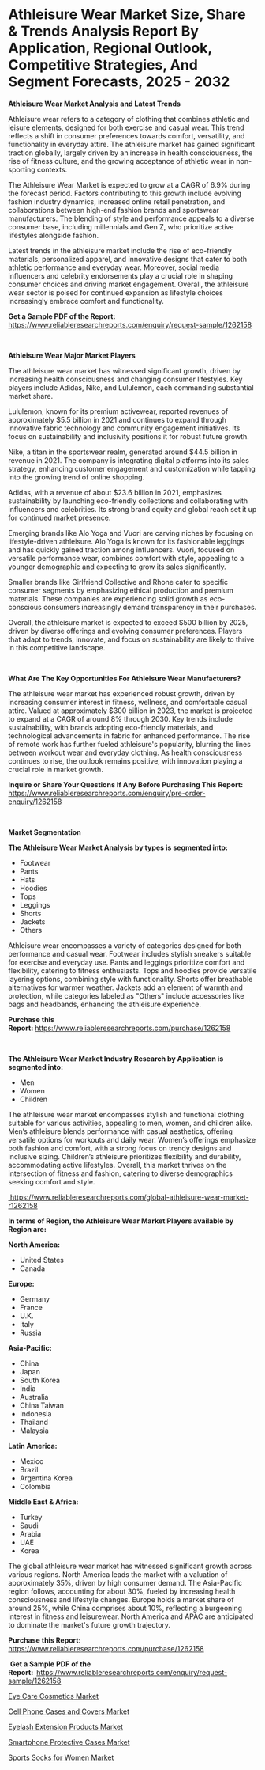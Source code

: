 <p><h1>Athleisure Wear Market Size, Share & Trends Analysis Report By Application, Regional Outlook, Competitive Strategies, And Segment Forecasts, 2025 - 2032</h1></p><p><strong>Athleisure Wear Market Analysis and Latest Trends</strong></p>
<p><p>Athleisure wear refers to a category of clothing that combines athletic and leisure elements, designed for both exercise and casual wear. This trend reflects a shift in consumer preferences towards comfort, versatility, and functionality in everyday attire. The athleisure market has gained significant traction globally, largely driven by an increase in health consciousness, the rise of fitness culture, and the growing acceptance of athletic wear in non-sporting contexts.</p><p>The Athleisure Wear Market is expected to grow at a CAGR of 6.9% during the forecast period. Factors contributing to this growth include evolving fashion industry dynamics, increased online retail penetration, and collaborations between high-end fashion brands and sportswear manufacturers. The blending of style and performance appeals to a diverse consumer base, including millennials and Gen Z, who prioritize active lifestyles alongside fashion.</p><p>Latest trends in the athleisure market include the rise of eco-friendly materials, personalized apparel, and innovative designs that cater to both athletic performance and everyday wear. Moreover, social media influencers and celebrity endorsements play a crucial role in shaping consumer choices and driving market engagement. Overall, the athleisure wear sector is poised for continued expansion as lifestyle choices increasingly embrace comfort and functionality.</p></p>
<p><strong>Get a Sample PDF of the Report:&nbsp;</strong> <a href="https://www.reliableresearchreports.com/enquiry/request-sample/1262158?utm_campaign=31&utm_medium=2&utm_source=Github&utm_content=ia&utm_term=06022025&utm_id=athleisure-wear">https://www.reliableresearchreports.com/enquiry/request-sample/1262158</a></p>
<p>&nbsp;</p>
<p><strong>Athleisure Wear Major Market Players</strong></p>
<p><p>The athleisure wear market has witnessed significant growth, driven by increasing health consciousness and changing consumer lifestyles. Key players include Adidas, Nike, and Lululemon, each commanding substantial market share.</p><p>Lululemon, known for its premium activewear, reported revenues of approximately $5.5 billion in 2021 and continues to expand through innovative fabric technology and community engagement initiatives. Its focus on sustainability and inclusivity positions it for robust future growth.</p><p>Nike, a titan in the sportswear realm, generated around $44.5 billion in revenue in 2021. The company is integrating digital platforms into its sales strategy, enhancing customer engagement and customization while tapping into the growing trend of online shopping.</p><p>Adidas, with a revenue of about $23.6 billion in 2021, emphasizes sustainability by launching eco-friendly collections and collaborating with influencers and celebrities. Its strong brand equity and global reach set it up for continued market presence.</p><p>Emerging brands like Alo Yoga and Vuori are carving niches by focusing on lifestyle-driven athleisure. Alo Yoga is known for its fashionable leggings and has quickly gained traction among influencers. Vuori, focused on versatile performance wear, combines comfort with style, appealing to a younger demographic and expecting to grow its sales significantly.</p><p>Smaller brands like Girlfriend Collective and Rhone cater to specific consumer segments by emphasizing ethical production and premium materials. These companies are experiencing solid growth as eco-conscious consumers increasingly demand transparency in their purchases.</p><p>Overall, the athleisure market is expected to exceed $500 billion by 2025, driven by diverse offerings and evolving consumer preferences. Players that adapt to trends, innovate, and focus on sustainability are likely to thrive in this competitive landscape.</p></p>
<p>&nbsp;</p>
<p><strong>What Are The Key Opportunities For Athleisure Wear Manufacturers?</strong></p>
<p><p>The athleisure wear market has experienced robust growth, driven by increasing consumer interest in fitness, wellness, and comfortable casual attire. Valued at approximately $300 billion in 2023, the market is projected to expand at a CAGR of around 8% through 2030. Key trends include sustainability, with brands adopting eco-friendly materials, and technological advancements in fabric for enhanced performance. The rise of remote work has further fueled athleisure's popularity, blurring the lines between workout wear and everyday clothing. As health consciousness continues to rise, the outlook remains positive, with innovation playing a crucial role in market growth.</p></p>
<p><strong>Inquire or Share Your Questions If Any Before Purchasing This Report:</strong> <a href="https://www.reliableresearchreports.com/enquiry/pre-order-enquiry/1262158?utm_campaign=31&utm_medium=2&utm_source=Github&utm_content=ia&utm_term=06022025&utm_id=athleisure-wear">https://www.reliableresearchreports.com/enquiry/pre-order-enquiry/1262158</a></p>
<p>&nbsp;</p>
<p><strong>Market Segmentation</strong></p>
<p><strong>The Athleisure Wear Market Analysis by types is segmented into:</strong></p>
<p><ul><li>Footwear</li><li>Pants</li><li>Hats</li><li>Hoodies</li><li>Tops</li><li>Leggings</li><li>Shorts</li><li>Jackets</li><li>Others</li></ul></p>
<p><p>Athleisure wear encompasses a variety of categories designed for both performance and casual wear. Footwear includes stylish sneakers suitable for exercise and everyday use. Pants and leggings prioritize comfort and flexibility, catering to fitness enthusiasts. Tops and hoodies provide versatile layering options, combining style with functionality. Shorts offer breathable alternatives for warmer weather. Jackets add an element of warmth and protection, while categories labeled as "Others" include accessories like bags and headbands, enhancing the athleisure experience.</p></p>
<p><strong>Purchase this Report:&nbsp;</strong><a href="https://www.reliableresearchreports.com/purchase/1262158?utm_campaign=31&utm_medium=2&utm_source=Github&utm_content=ia&utm_term=06022025&utm_id=athleisure-wear">https://www.reliableresearchreports.com/purchase/1262158</a></p>
<p>&nbsp;</p>
<p><strong>The Athleisure Wear Market Industry Research by Application is segmented into:</strong></p>
<p><ul><li>Men</li><li>Women</li><li>Children</li></ul></p>
<p><p>The athleisure wear market encompasses stylish and functional clothing suitable for various activities, appealing to men, women, and children alike. Men’s athleisure blends performance with casual aesthetics, offering versatile options for workouts and daily wear. Women’s offerings emphasize both fashion and comfort, with a strong focus on trendy designs and inclusive sizing. Children’s athleisure prioritizes flexibility and durability, accommodating active lifestyles. Overall, this market thrives on the intersection of fitness and fashion, catering to diverse demographics seeking comfort and style.</p></p>
<p><a href="https://www.reliableresearchreports.com/global-athleisure-wear-market-r1262158?utm_campaign=31&utm_medium=2&utm_source=Github&utm_content=ia&utm_term=06022025&utm_id=athleisure-wear">&nbsp;https://www.reliableresearchreports.com/global-athleisure-wear-market-r1262158</a></p>
<p><strong>In terms of Region, the Athleisure Wear Market Players available by Region are:</strong></p>
<p>
    <p> <strong> North America: </strong>
        <ul>
            <li>United States</li>
            <li>Canada</li>
        </ul>
        </p> 
    <p> <strong> Europe: </strong>
        <ul>
            <li>Germany</li>
            <li>France</li>
            <li>U.K.</li>
            <li>Italy</li>
            <li>Russia</li>
        </ul>
        </p> 
    <p> <strong> Asia-Pacific: </strong>
        <ul>
            <li>China</li>
            <li>Japan</li>
            <li>South Korea</li>
            <li>India</li>
            <li>Australia</li>
            <li>China Taiwan</li>
            <li>Indonesia</li>
            <li>Thailand</li>
            <li>Malaysia</li>
        </ul>
        </p> 
    <p> <strong> Latin America: </strong>
        <ul>
            <li>Mexico</li>
            <li>Brazil</li>
            <li>Argentina Korea</li>
            <li>Colombia</li>
        </ul>
        </p> 
    <p> <strong> Middle East & Africa: </strong>
        <ul>
            <li>Turkey</li>
            <li>Saudi</li>
            <li>Arabia</li>
            <li>UAE</li>
            <li>Korea</li>
        </ul>
    </p>
    </p>
<p><p>The global athleisure wear market has witnessed significant growth across various regions. North America leads the market with a valuation of approximately 35%, driven by high consumer demand. The Asia-Pacific region follows, accounting for about 30%, fueled by increasing health consciousness and lifestyle changes. Europe holds a market share of around 25%, while China comprises about 10%, reflecting a burgeoning interest in fitness and leisurewear. North America and APAC are anticipated to dominate the market's future growth trajectory.</p></p>
<p><strong>Purchase this Report: </strong><a href="https://www.reliableresearchreports.com/purchase/1262158?utm_campaign=31&utm_medium=2&utm_source=Github&utm_content=ia&utm_term=06022025&utm_id=athleisure-wear">https://www.reliableresearchreports.com/purchase/1262158</a></p>
<p>&nbsp;<strong>Get a Sample PDF of the Report:&nbsp;&nbsp;</strong><a href="https://www.reliableresearchreports.com/enquiry/request-sample/1262158?utm_campaign=31&utm_medium=2&utm_source=Github&utm_content=ia&utm_term=06022025&utm_id=athleisure-wear">https://www.reliableresearchreports.com/enquiry/request-sample/1262158</a></p>
<p><strong></strong></p>
<p><p><a href="https://github.com/zupankocka/Market-Research-Report-List-1/blob/main/eye-care-cosmetics-market.md?utm_campaign=31&utm_medium=2&utm_source=Github&utm_content=ia&utm_term=06022025&utm_id=athleisure-wear">Eye Care Cosmetics Market</a></p><p><a href="https://github.com/vioarapoyil/Market-Research-Report-List-1/blob/main/cell-phone-cases-and-covers-market.md?utm_campaign=31&utm_medium=2&utm_source=Github&utm_content=ia&utm_term=06022025&utm_id=athleisure-wear">Cell Phone Cases and Covers Market</a></p><p><a href="https://github.com/crooneinis80/Market-Research-Report-List-1/blob/main/eyelash-extension-products-market.md?utm_campaign=31&utm_medium=2&utm_source=Github&utm_content=ia&utm_term=06022025&utm_id=athleisure-wear">Eyelash Extension Products Market</a></p><p><a href="https://github.com/viipposahko25/Market-Research-Report-List-1/blob/main/smartphone-protective-cases-market.md?utm_campaign=31&utm_medium=2&utm_source=Github&utm_content=ia&utm_term=06022025&utm_id=athleisure-wear">Smartphone Protective Cases Market</a></p><p><a href="https://github.com/howdlecirone/Market-Research-Report-List-1/blob/main/sports-socks-for-women-market.md?utm_campaign=31&utm_medium=2&utm_source=Github&utm_content=ia&utm_term=06022025&utm_id=athleisure-wear">Sports Socks for Women Market</a></p></p>